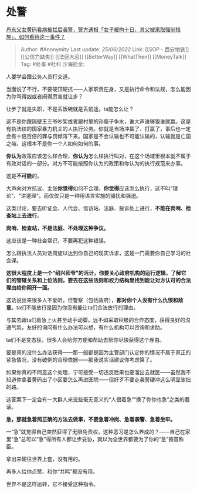 # 处警
[丹东父女黄码看病被拦后袭警，警方通报「女子被拘十日，其父被采取强制措施」，如何看待这一事件？](https://www.zhihu.com/question/539068315/answer/2541586533)

> Author: #Anonymity
> Last update: *25/06/2022*
> Link: [[SOP - 西安地铁]] [[公信力缺失]] [[法庭大忌]] [[BetterWay]] [[WhatThen]] [[MoneyTalk]]
> Tag: #处事 #社科
> 沙海拾金:

人要学会跟公务人员打交道。

当面说了不行，不要硬顶硬抗——人家职责在身，又是执行命令和法规，怎么能因为你骂得凶或者闹得厉害就让步？

让步了就是失职，不是丢饭碗就是丢前途。ta能怎么让？

这不是你跟隔壁王三爷吵架或者跟村里的孙瘸子争水，谁大声谁够狠谁就赢。这是有执法权的国家暴力机关的人执行公务。你就是当场冲赢了、打赢了，事后也一定会有十倍百倍的罪与罚倾泻下来。国家是不会认输也不可能认输的，认输就是亡国之端，这根本不是你一个人如何如何的事。

**你认为**政策应该怎么样合理，**你认为**怎么样执行叫对，在这个场域里根本就不属于有效对话的一部分。对方不可能按照你认为的政策和你认为的执行规范来办事。

这是**不可能**的。

大声向对方抗议、主张**你觉得**如何不合理、**你觉得**应该怎么执行，这不叫“理论”、“讲道理“，而仅仅只是一种用语言实施的骚扰和强迫。

这类讨论，要去听证会、人代会、信访站、法庭、投诉处上进行，**不能在岗哨、检查站上去进行**。

**岗哨、检查站，不是法庭、不处理这种争议。**

这应该是一种社会常识，不要再犯这种错误。

怎么跟执法人员对话周旋以达到你自己的现实诉求，这是一门需要你自己学习的社会课。

**这很大程度上是一个“绍兴师爷”的活计，你要关心政府机构的运行逻辑，了解它们的管辖关系和上位法则。要去在这些法则和权力结构里找到能让对方认可的合法理由给你网开一面。**

这话说出来很多人不爱听，但警察（包括政府），**都对你个人没有什么仇恨和敌意**。ta们不能放行是因为你没有能让ta们合法放行的理由。

与其去跟ta们着急上火甚至动手动脚，远不如采取积极的合作态度，获得良好的沟通气氛，友好的询问有什么办法可以想，有什么机构可以咨询和求助。

ta们不是变态狂，很多人会给你方便和帮助去帮你尽快获得这个理由。

要是真的没什么办法获得——那一般都是因为主管部门认定你的情况不属于真正的紧急情况，没有破例的合理依据——那我说实话建议你考虑算了。

如果你真的不同意这个处理，宁可接受一切违反后果也要溜出去就医——虽然我不知道你拿着黄码出了小区要怎么再进医院——但好歹不要走袭警硬冲这么明显笨拙的路。

这答案下一定会有一大群人来说些毫无意义的“人很着急”“换了你你也急”之类的蠢话。

**急，那就急着照正确的方法去做事，不要急着冲岗、急着袭警、急着坐牢。**

一“急”就觉得自己突然获得了无限免责权，这种恶习是怎么养成的？——自己在家里“急”总可以“急”得所有人都让步妥协，就以为全世界都要为了你的“急”俯首称臣。

拿出来硬往世界上套，没有用的。

再多人给你点赞、和你“共鸣”都没有用。

世界不是这样运转，它不接受这种指令。
